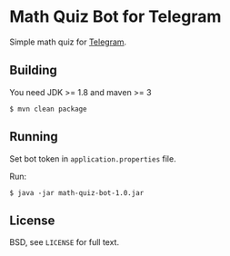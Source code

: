 Math Quiz Bot for Telegram
==========================

Simple math quiz for [Telegram](https://telegram.org/).

Building
--------

You need JDK >= 1.8 and maven >= 3

    $ mvn clean package

Running
-------

Set bot token in `application.properties` file.

Run:

    $ java -jar math-quiz-bot-1.0.jar

License
-------

BSD, see `LICENSE` for full text.
